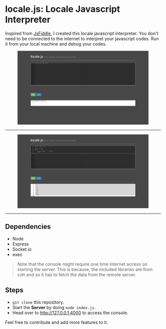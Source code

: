 # locale.js: Locale Javascript Interpreter

Inspired from <a href="http://jsfiddle.net/">JsFiddle</a>, I created this locale javascript interpreter. You don't need to be connected to the internet to interpret your javascript codes. Run it from your local machine and debug your codes.

<figure>
	<a href="{{ site.url }}/img/1.png"><img src="/img/1.png"></a>
</figure>

---

<figure>
	<a href="{{ site.url }}/img/2.png"><img src="/img/2.png"></a>
</figure>

---

## Dependencies

- Node
- Express
- Socket.io
- exec

> Note that the console might require one time internet access on starting the server. This is because, the included libraries are from *cdn* and so it has to fetch the data from the remote server.

## Steps

- `git clone` this repository.
- Start the **Server** by doing `node index.js`.
- Head over to <a href="http://127.0.0.1:4000">http://127.0.0.1:4000</a> to access the console.

Feel free to contribute and add more features to it.
